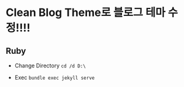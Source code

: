 # Clean Blog Theme로 블로그 테마 수정!!!!

## Ruby 
- Change Directory
`cd /d D:\`

- Exec
`bundle exec jekyll serve `